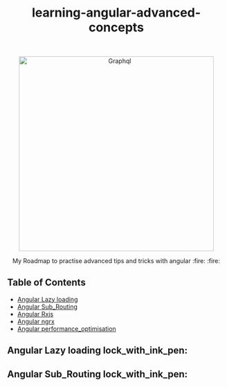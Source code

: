 <h1 align="center"> learning-angular-advanced-concepts </h1> <br>
<p align="center">
  <a href="https://gitpoint.co/">
    <img alt="Graphql" title="SpringBoot" src="https://angular.io/assets/images/logos/angular/angular.svg" width="450">
  </a>
</p>

<p align="center">
  My Roadmap to practise advanced tips and tricks with angular :fire: :fire:
</p>

## Table of Contents

- [Angular Lazy loading](#Angular)
- [Angular Sub_Routing](#Angular)
- [Angular Rxjs](#Angular)
- [Angular ngrx](#Angular)
- [Angular performance_optimisation](#Angular)

## Angular Lazy loading lock_with_ink_pen:

## Angular Sub_Routing lock_with_ink_pen:
